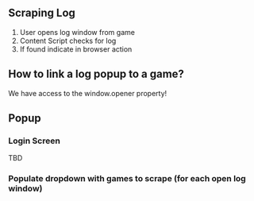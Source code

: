 ## Scraping Log
1. User opens log window from game
2. Content Script checks for log
3. If found indicate in browser action

## How to link a log popup to a game?
We have access to the window.opener property!

## Popup

### Login Screen
TBD

### Populate dropdown with games to scrape (for each open log window)